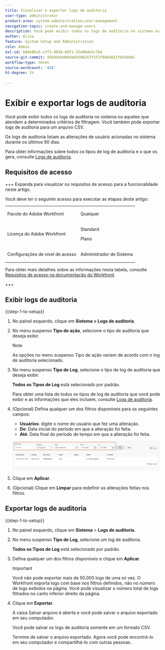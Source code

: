 ```yaml
---
title: Visualizar e exportar logs de auditoria
user-type: administrator
product-area: system-administration;user-management
navigation-topic: create-and-manage-users
description: Você pode exibir todos os logs de auditoria no sistema ou aqueles que atendem a determinados critérios de filtragem. Você também pode exportar logs de auditoria. Os logs de auditoria listam as alterações de usuário acionadas no sistema durante os últimos 90 dias.
author: Alina
feature: System Setup and Administration
role: Admin
exl-id: b04e8ba5-c3f2-4838-8df1-35e90de5c7bd
source-git-commit: 4569b5bd004a93396257f3f1f8964831f69399dc
workflow-type: tm+mt
source-wordcount: '424'
ht-degree: 1%

---
```


# Exibir e exportar logs de auditoria

<!--
**DON'T DELETE, DRAFT OR HIDE THIS ARTICLE. IT IS LINKED TO THE PRODUCT, THROUGH THE CONTEXT SENSITIVE HELP LINKS. **
-->

Você pode exibir todos os logs de auditoria no sistema ou aqueles que atendem a determinados critérios de filtragem. Você também pode exportar logs de auditoria para um arquivo CSV.

Os logs de auditoria listam as alterações de usuário acionadas no sistema durante os últimos 90 dias.

Para obter informações sobre todos os tipos de log de auditoria e o que os gera, consulte [Logs de auditoria](../../../administration-and-setup/add-users/create-and-manage-users/audit-logs.md).

## Requisitos de acesso

+++ Expanda para visualizar os requisitos de acesso para a funcionalidade neste artigo.

Você deve ter o seguinte acesso para executar as etapas deste artigo:

<table style="table-layout:auto"> 
 <col> 
 <col> 
 <tbody> 
  <tr> 
   <td role="rowheader">Pacote do Adobe Workfront</td> 
   <td><p>Qualquer</p></td> 
  </tr> 
  <tr> 
  <tr> 
   <td role="rowheader">Licença do Adobe Workfront</td> 
   <td><p>Standard</p>
       <p>Plano</p></td>
  </tr> 
  </tr> 
  <tr> 
   <td role="rowheader">Configurações de nível de acesso</td> 
   <td><p>Administrador de Sistema</p></td>
  </tr> 
 </tbody> 
</table>

Para obter mais detalhes sobre as informações nesta tabela, consulte [Requisitos de acesso na documentação do Workfront](/help/quicksilver/administration-and-setup/add-users/access-levels-and-object-permissions/access-level-requirements-in-documentation.md).

+++

## Exibir logs de auditoria

{{step-1-to-setup}}

1. No painel esquerdo, clique em **Sistema > Logs de auditoria**.
1. No menu suspenso **Tipo de ação**, selecione o tipo de auditoria que deseja exibir.

   >[!NOTE]
   >
   >As opções no menu suspenso Tipo de ação variam de acordo com o log de auditoria selecionado.

1. No menu suspenso **Tipo de Log**, selecione o tipo de log de auditoria que deseja exibir.

   **Todos os Tipos de Log** está selecionado por padrão.

   Para obter uma lista de todos os tipos de log de auditoria que você pode exibir e as informações que eles incluem, consulte [Logs de auditoria](../../../administration-and-setup/add-users/create-and-manage-users/audit-logs.md).

1. (Opcional) Defina qualquer um dos filtros disponíveis para os seguintes campos:

   * **Usuários**: digite o nome do usuário que fez uma alteração.
   * **De**: Data inicial do período em que a alteração foi feita.
   * **Até**: Data final do período de tempo em que a alteração foi feita.

   ![Logs de auditoria](assets/audit-logs.png)

1. Clique em **Aplicar**.
1. (Opcional) Clique em **Limpar** para redefinir as alterações feitas nos filtros.

## Exportar logs de auditoria

{{step-1-to-setup}}

1. No painel esquerdo, clique em **Sistema** > **Logs de auditoria**.

1. No menu suspenso **Tipo de Log**, selecione um log de auditoria.

   **Todos os Tipos de Log** está selecionado por padrão.

1. Defina qualquer um dos filtros disponíveis e clique em **Aplicar**.

   >[!IMPORTANT]
   >
   >Você não pode exportar mais de 50.000 logs de uma só vez. O Workfront exporta logs com base nos filtros definidos, não no número de logs exibidos na página. Você pode visualizar o número total de logs filtrados no canto inferior direito da página.

1. Clique em **Exportar**.

   A caixa Salvar arquivo é aberta e você pode salvar o arquivo exportado em seu computador.

   Você pode salvar os logs de auditoria somente em um formato CSV.

   Termine de salvar o arquivo exportado. Agora você pode encontrá-lo em seu computador e compartilhá-lo com outras pessoas.
